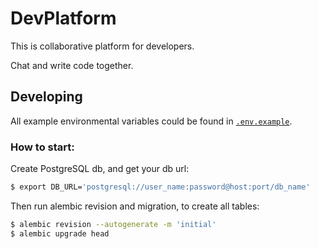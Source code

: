 # DevPlatform

This is collaborative platform for developers.

Chat and write code together.

## Developing

All example environmental variables could be found in [`.env.example`](./.env.example).

### How to start:

Create PostgreSQL db, and get your db url:

```bash
$ export DB_URL='postgresql://user_name:password@host:port/db_name'
```

Then run alembic revision and migration, to create all tables:

```bash
$ alembic revision --autogenerate -m 'initial'
$ alembic upgrade head
```
